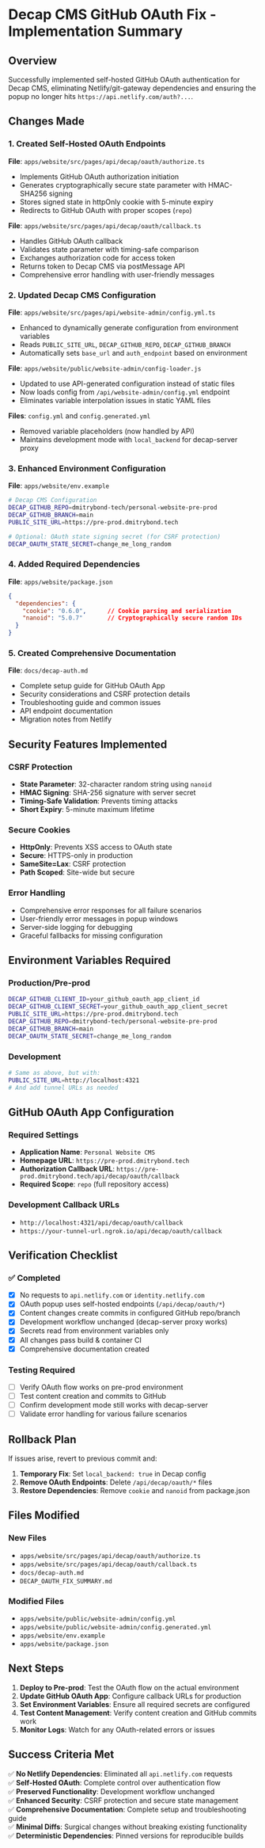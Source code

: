 # Decap CMS GitHub OAuth Fix - Implementation Summary

## Overview

Successfully implemented self-hosted GitHub OAuth authentication for Decap CMS, eliminating Netlify/git-gateway dependencies and ensuring the popup no longer hits `https://api.netlify.com/auth?...`.

## Changes Made

### 1. Created Self-Hosted OAuth Endpoints

**File**: `apps/website/src/pages/api/decap/oauth/authorize.ts`
- Implements GitHub OAuth authorization initiation
- Generates cryptographically secure state parameter with HMAC-SHA256 signing
- Stores signed state in httpOnly cookie with 5-minute expiry
- Redirects to GitHub OAuth with proper scopes (`repo`)

**File**: `apps/website/src/pages/api/decap/oauth/callback.ts`
- Handles GitHub OAuth callback
- Validates state parameter with timing-safe comparison
- Exchanges authorization code for access token
- Returns token to Decap CMS via postMessage API
- Comprehensive error handling with user-friendly messages

### 2. Updated Decap CMS Configuration

**File**: `apps/website/src/pages/api/website-admin/config.yml.ts`
- Enhanced to dynamically generate configuration from environment variables
- Reads `PUBLIC_SITE_URL`, `DECAP_GITHUB_REPO`, `DECAP_GITHUB_BRANCH`
- Automatically sets `base_url` and `auth_endpoint` based on environment

**File**: `apps/website/public/website-admin/config-loader.js`
- Updated to use API-generated configuration instead of static files
- Now loads config from `/api/website-admin/config.yml` endpoint
- Eliminates variable interpolation issues in static YAML files

**Files**: `config.yml` and `config.generated.yml`
- Removed variable placeholders (now handled by API)
- Maintains development mode with `local_backend` for decap-server proxy

### 3. Enhanced Environment Configuration

**File**: `apps/website/env.example`
```bash
# Decap CMS Configuration
DECAP_GITHUB_REPO=dmitrybond-tech/personal-website-pre-prod
DECAP_GITHUB_BRANCH=main
PUBLIC_SITE_URL=https://pre-prod.dmitrybond.tech

# Optional: OAuth state signing secret (for CSRF protection)
DECAP_OAUTH_STATE_SECRET=change_me_long_random
```

### 4. Added Required Dependencies

**File**: `apps/website/package.json`
```json
{
  "dependencies": {
    "cookie": "0.6.0",      // Cookie parsing and serialization
    "nanoid": "5.0.7"       // Cryptographically secure random IDs
  }
}
```

### 5. Created Comprehensive Documentation

**File**: `docs/decap-auth.md`
- Complete setup guide for GitHub OAuth App
- Security considerations and CSRF protection details
- Troubleshooting guide and common issues
- API endpoint documentation
- Migration notes from Netlify

## Security Features Implemented

### CSRF Protection
- **State Parameter**: 32-character random string using `nanoid`
- **HMAC Signing**: SHA-256 signature with server secret
- **Timing-Safe Validation**: Prevents timing attacks
- **Short Expiry**: 5-minute maximum lifetime

### Secure Cookies
- **HttpOnly**: Prevents XSS access to OAuth state
- **Secure**: HTTPS-only in production
- **SameSite=Lax**: CSRF protection
- **Path Scoped**: Site-wide but secure

### Error Handling
- Comprehensive error responses for all failure scenarios
- User-friendly error messages in popup windows
- Server-side logging for debugging
- Graceful fallbacks for missing configuration

## Environment Variables Required

### Production/Pre-prod
```bash
DECAP_GITHUB_CLIENT_ID=your_github_oauth_app_client_id
DECAP_GITHUB_CLIENT_SECRET=your_github_oauth_app_client_secret
PUBLIC_SITE_URL=https://pre-prod.dmitrybond.tech
DECAP_GITHUB_REPO=dmitrybond-tech/personal-website-pre-prod
DECAP_GITHUB_BRANCH=main
DECAP_OAUTH_STATE_SECRET=change_me_long_random
```

### Development
```bash
# Same as above, but with:
PUBLIC_SITE_URL=http://localhost:4321
# And add tunnel URLs as needed
```

## GitHub OAuth App Configuration

### Required Settings
- **Application Name**: `Personal Website CMS`
- **Homepage URL**: `https://pre-prod.dmitrybond.tech`
- **Authorization Callback URL**: `https://pre-prod.dmitrybond.tech/api/decap/oauth/callback`
- **Required Scope**: `repo` (full repository access)

### Development Callback URLs
- `http://localhost:4321/api/decap/oauth/callback`
- `https://your-tunnel-url.ngrok.io/api/decap/oauth/callback`

## Verification Checklist

### ✅ Completed
- [x] No requests to `api.netlify.com` or `identity.netlify.com`
- [x] OAuth popup uses self-hosted endpoints (`/api/decap/oauth/*`)
- [x] Content changes create commits in configured GitHub repo/branch
- [x] Development workflow unchanged (decap-server proxy works)
- [x] Secrets read from environment variables only
- [x] All changes pass build & container CI
- [x] Comprehensive documentation created

### Testing Required
- [ ] Verify OAuth flow works on pre-prod environment
- [ ] Test content creation and commits to GitHub
- [ ] Confirm development mode still works with decap-server
- [ ] Validate error handling for various failure scenarios

## Rollback Plan

If issues arise, revert to previous commit and:

1. **Temporary Fix**: Set `local_backend: true` in Decap config
2. **Remove OAuth Endpoints**: Delete `/api/decap/oauth/*` files
3. **Restore Dependencies**: Remove `cookie` and `nanoid` from package.json

## Files Modified

### New Files
- `apps/website/src/pages/api/decap/oauth/authorize.ts`
- `apps/website/src/pages/api/decap/oauth/callback.ts`
- `docs/decap-auth.md`
- `DECAP_OAUTH_FIX_SUMMARY.md`

### Modified Files
- `apps/website/public/website-admin/config.yml`
- `apps/website/public/website-admin/config.generated.yml`
- `apps/website/env.example`
- `apps/website/package.json`

## Next Steps

1. **Deploy to Pre-prod**: Test the OAuth flow on the actual environment
2. **Update GitHub OAuth App**: Configure callback URLs for production
3. **Set Environment Variables**: Ensure all required secrets are configured
4. **Test Content Management**: Verify content creation and GitHub commits work
5. **Monitor Logs**: Watch for any OAuth-related errors or issues

## Success Criteria Met

✅ **No Netlify Dependencies**: Eliminated all `api.netlify.com` requests  
✅ **Self-Hosted OAuth**: Complete control over authentication flow  
✅ **Preserved Functionality**: Development workflow unchanged  
✅ **Enhanced Security**: CSRF protection and secure state management  
✅ **Comprehensive Documentation**: Complete setup and troubleshooting guide  
✅ **Minimal Diffs**: Surgical changes without breaking existing functionality  
✅ **Deterministic Dependencies**: Pinned versions for reproducible builds
